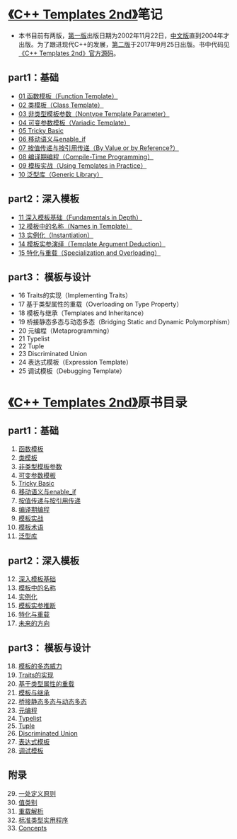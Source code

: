 # [《C++ Templates 2nd》](https://www.safaribooksonline.com/library/view/c-templates-the/9780134778808/)笔记

* 本书目前有两版，[第一版](https://book.douban.com/subject/1455780/)出版日期为2002年11月22日，[中文版](https://book.douban.com/subject/1147909/)直到2004年才出版。为了跟进现代C++的发展，[第二版](https://book.douban.com/subject/11939436/)于2017年9月25日出版。书中代码见[《C++ Templates 2nd》官方源码](http://www.tmplbook.com/code/code.html)。

## part1：基础
* [01 函数模板（Function Template）](https://github.com/downdemo/Cpp-Templates-2nd/blob/master/content/Part1%20%E5%9F%BA%E7%A1%80/01%20%E5%87%BD%E6%95%B0%E6%A8%A1%E6%9D%BF.md)
* [02 类模板（Class Template）](https://github.com/downdemo/Cpp-Templates-2nd/blob/master/content/Part1%20%E5%9F%BA%E7%A1%80/02%20%E7%B1%BB%E6%A8%A1%E6%9D%BF.md)
* [03 非类型模板参数（Nontype Template Parameter）](https://github.com/downdemo/Cpp-Templates-2nd/blob/master/content/Part1%20%E5%9F%BA%E7%A1%80/03%20%E9%9D%9E%E7%B1%BB%E5%9E%8B%E6%A8%A1%E6%9D%BF%E5%8F%82%E6%95%B0.md)
* [04 可变参数模板（Variadic Template）](https://github.com/downdemo/Cpp-Templates-2nd/blob/master/content/Part1%20%E5%9F%BA%E7%A1%80/04%20%E5%8F%AF%E5%8F%98%E5%8F%82%E6%95%B0%E6%A8%A1%E6%9D%BF.md)
* [05 Tricky Basic](https://github.com/downdemo/Cpp-Templates-2nd/blob/master/content/Part1%20%E5%9F%BA%E7%A1%80/05%20Tricky%20Basic.md)
* [06 移动语义与enable_if](https://github.com/downdemo/Cpp-Templates-2nd/blob/master/content/Part1%20%E5%9F%BA%E7%A1%80/06%20%E7%A7%BB%E5%8A%A8%E8%AF%AD%E4%B9%89%E4%B8%8Eenable_if.md)
* [07 按值传递与按引用传递（By Value or by Reference?）](https://github.com/downdemo/Cpp-Templates-2nd/blob/master/content/Part1%20%E5%9F%BA%E7%A1%80/07%20%E6%8C%89%E5%80%BC%E4%BC%A0%E9%80%92%E4%B8%8E%E6%8C%89%E5%BC%95%E7%94%A8%E4%BC%A0%E9%80%92.md)
* [08 编译期编程（Compile-Time Programming）](https://github.com/downdemo/Cpp-Templates-2nd/blob/master/content/Part1%20%E5%9F%BA%E7%A1%80/08%20%E7%BC%96%E8%AF%91%E6%9C%9F%E7%BC%96%E7%A8%8B.md)
* [09 模板实战（Using Templates in Practice）](https://github.com/downdemo/Cpp-Templates-2nd/blob/master/content/Part1%20%E5%9F%BA%E7%A1%80/09%20%E6%A8%A1%E6%9D%BF%E5%AE%9E%E6%88%98.md)
* [10 泛型库（Generic Library）](https://github.com/downdemo/Cpp-Templates-2nd/blob/master/content/Part1%20%E5%9F%BA%E7%A1%80/10%20%E6%B3%9B%E5%9E%8B%E5%BA%93.md)
## part2：深入模板
* [11 深入模板基础（Fundamentals in Depth）](https://github.com/downdemo/Cpp-Templates-2nd/blob/master/content/Part2%20%E6%B7%B1%E5%85%A5%E6%A8%A1%E6%9D%BF/11%20%E6%B7%B1%E5%85%A5%E6%A8%A1%E6%9D%BF%E5%9F%BA%E7%A1%80.md)
* [12 模板中的名称（Names in Template）](https://github.com/downdemo/Cpp-Templates-2nd/blob/master/content/Part2%20%E6%B7%B1%E5%85%A5%E6%A8%A1%E6%9D%BF/12%20%E6%A8%A1%E6%9D%BF%E4%B8%AD%E7%9A%84%E5%90%8D%E7%A7%B0.md)
* [13 实例化（Instantiation）](https://github.com/downdemo/Cpp-Templates-2nd/blob/master/content/Part2%20%E6%B7%B1%E5%85%A5%E6%A8%A1%E6%9D%BF/13%20%E5%AE%9E%E4%BE%8B%E5%8C%96.md)
* [14 模板实参演绎（Template Argument Deduction）](https://github.com/downdemo/Cpp-Templates-2nd/blob/master/content/Part2%20%E6%B7%B1%E5%85%A5%E6%A8%A1%E6%9D%BF/14%20%E6%A8%A1%E6%9D%BF%E5%AE%9E%E5%8F%82%E6%8E%A8%E6%96%AD.md)
* [15 特化与重载（Specialization and Overloading）](https://github.com/downdemo/Cpp-Templates-2nd/blob/master/content/Part2%20%E6%B7%B1%E5%85%A5%E6%A8%A1%E6%9D%BF/15%20%E7%89%B9%E5%8C%96%E4%B8%8E%E9%87%8D%E8%BD%BD.md)
## part3： 模板与设计
* 16 Traits的实现（Implementing Traits）
* 17 基于类型属性的重载（Overloading on Type Property）
* 18 模板与继承（Templates and Inheritance）
* 19 桥接静态多态与动态多态（Bridging Static and Dynamic Polymorphism）
* 20 元编程（Metaprogramming）
* 21 Typelist
* 22 Tuple
* 23 Discriminated Union
* 24 表达式模板（Expression Template）
* 25 调试模板（Debugging Template）

# [《C++ Templates 2nd》](https://www.safaribooksonline.com/library/view/c-templates-the/9780134778808/)原书目录
## part1：基础
 1. [函数模板](https://learning.oreilly.com/library/view/c-templates-the/9780134778808/ch1.xhtml#ch1)
 2. [类模板](https://learning.oreilly.com/library/view/c-templates-the/9780134778808/ch2.xhtml#ch2)
 3. [非类型模板参数](https://learning.oreilly.com/library/view/c-templates-the/9780134778808/ch3.xhtml#ch3)
 4. [可变参数模板](https://learning.oreilly.com/library/view/c-templates-the/9780134778808/ch4.xhtml#ch4)
 5. [Tricky Basic](https://learning.oreilly.com/library/view/c-templates-the/9780134778808/ch5.xhtml#ch5)
 6. [移动语义与enable_if](https://learning.oreilly.com/library/view/c-templates-the/9780134778808/ch6.xhtml#ch6)
 7. [按值传递与按引用传递](https://learning.oreilly.com/library/view/c-templates-the/9780134778808/ch7.xhtml#ch7)
 8. [编译期编程](https://learning.oreilly.com/library/view/c-templates-the/9780134778808/ch8.xhtml#ch8)
 9. [模板实战](https://learning.oreilly.com/library/view/c-templates-the/9780134778808/ch9.xhtml#ch9)
 10. [模板术语](https://learning.oreilly.com/library/view/c-templates-the/9780134778808/ch10.xhtml#ch10)
 11. [泛型库](https://learning.oreilly.com/library/view/c-templates-the/9780134778808/ch11.xhtml#ch11)

## part2：深入模板
 12. [深入模板基础](https://learning.oreilly.com/library/view/c-templates-the/9780134778808/ch12.xhtml#ch12)
 13. [模板中的名称](https://learning.oreilly.com/library/view/c-templates-the/9780134778808/ch13.xhtml#ch13)
 14. [实例化](https://learning.oreilly.com/library/view/c-templates-the/9780134778808/ch14.xhtml#ch14)
 15. [模板实参推断](https://learning.oreilly.com/library/view/c-templates-the/9780134778808/ch15.xhtml#ch15)
 16. [特化与重载](https://learning.oreilly.com/library/view/c-templates-the/9780134778808/ch16.xhtml#ch16)
 17. [未来的方向](https://learning.oreilly.com/library/view/c-templates-the/9780134778808/ch17.xhtml#ch17)

## part3： 模板与设计
 18. [模板的多态威力](https://learning.oreilly.com/library/view/c-templates-the/9780134778808/ch18.xhtml#ch18)
 19. [Traits的实现](https://learning.oreilly.com/library/view/c-templates-the/9780134778808/ch19.xhtml#ch19)
 20. [基于类型属性的重载](https://learning.oreilly.com/library/view/c-templates-the/9780134778808/ch20.xhtml#ch20)
 21. [模板与继承](https://learning.oreilly.com/library/view/c-templates-the/9780134778808/ch21.xhtml#ch21)
 22. [桥接静态多态与动态多态](https://learning.oreilly.com/library/view/c-templates-the/9780134778808/ch22.xhtml#ch22)
 23. [元编程](https://learning.oreilly.com/library/view/c-templates-the/9780134778808/ch23.xhtml#ch23)
 24. [Typelist](https://learning.oreilly.com/library/view/c-templates-the/9780134778808/ch24.xhtml#ch24)
 25. [Tuple](https://learning.oreilly.com/library/view/c-templates-the/9780134778808/ch25.xhtml#ch25)
 26. [Discriminated Union](https://learning.oreilly.com/library/view/c-templates-the/9780134778808/ch26.xhtml#ch26)
 27. [表达式模板](https://learning.oreilly.com/library/view/c-templates-the/9780134778808/ch27.xhtml#ch27)
 28. [调试模板](https://learning.oreilly.com/library/view/c-templates-the/9780134778808/ch28.xhtml#ch28)

## 附录
 29. [一处定义原则](https://learning.oreilly.com/library/view/c-templates-the/9780134778808/appa.xhtml#appa)
 30. [值类别](https://learning.oreilly.com/library/view/c-templates-the/9780134778808/appb.xhtml#appb)
 31. [重载解析](https://learning.oreilly.com/library/view/c-templates-the/9780134778808/appc.xhtml#appc)
 32. [标准类型实用程序](https://learning.oreilly.com/library/view/c-templates-the/9780134778808/appd.xhtml#appd)
 33. [Concepts](https://learning.oreilly.com/library/view/c-templates-the/9780134778808/appe.xhtml#appe)
